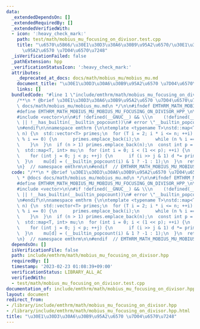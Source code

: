 ```yaml
---
data:
  _extendedDependsOn: []
  _extendedRequiredBy: []
  _extendedVerifiedWith:
  - icon: ':heavy_check_mark:'
    path: test/math/mobius_mu_focusing_on_divisor.test.cpp
    title: "\u6570\u5B66/\u30E1\u30D3\u30A6\u30B9\u95A2\u6570/\u30E1\u30D3\u30A6\u30B9\
      \u95A2\u6570 \u7D04\u6570\u7248"
  _isVerificationFailed: false
  _pathExtension: hpp
  _verificationStatusIcon: ':heavy_check_mark:'
  attributes:
    _deprecated_at_docs: docs/math/mobius_mu/mobius_mu.md
    document_title: "\u30E1\u30D3\u30A6\u30B9\u95A2\u6570 \u7D04\u6570\u7248"
    links: []
  bundledCode: "#line 1 \"include/emthrm/math/mobius_mu_focusing_on_divisor.hpp\"\n\
    /**\n * @brief \u30E1\u30D3\u30A6\u30B9\u95A2\u6570 \u7D04\u6570\u7248\n * @docs\
    \ docs/math/mobius_mu/mobius_mu.md\n */\n\n#ifndef EMTHRM_MATH_MOBIUS_MU_MOBIUS_MU_FOCUSING_ON_DIVISOR_HPP_\n\
    #define EMTHRM_MATH_MOBIUS_MU_MOBIUS_MU_FOCUSING_ON_DIVISOR_HPP_\n\n#include <map>\n\
    #include <vector>\n\n#if !defined(__GNUC__) && \\\n    (!defined(__has_builtin)\
    \ || !__has_builtin(__builtin_popcount))\n# error \"__builtin_popcount is required.\"\
    \n#endif\n\nnamespace emthrm {\n\ntemplate <typename T>\nstd::map<T, int> mobius_mu_focusing_on_divisor(T\
    \ n) {\n  std::vector<T> primes;\n  for (T i = 2; i * i <= n; ++i) {\n    if (n\
    \ % i == 0) {\n      primes.emplace_back(i);\n      while (n % i == 0) n /= i;\n\
    \    }\n  }\n  if (n > 1) primes.emplace_back(n);\n  const int p = primes.size();\n\
    \  std::map<T, int> mu;\n  for (int i = 0; i < (1 << p); ++i) {\n    T d = 1;\n\
    \    for (int j = 0; j < p; ++j) {\n      if (i >> j & 1) d *= primes[j];\n  \
    \  }\n    mu[d] = (__builtin_popcount(i) & 1 ? -1 : 1);\n  }\n  return mu;\n}\n\
    \n}  // namespace emthrm\n\n#endif  // EMTHRM_MATH_MOBIUS_MU_MOBIUS_MU_FOCUSING_ON_DIVISOR_HPP_\n"
  code: "/**\n * @brief \u30E1\u30D3\u30A6\u30B9\u95A2\u6570 \u7D04\u6570\u7248\n\
    \ * @docs docs/math/mobius_mu/mobius_mu.md\n */\n\n#ifndef EMTHRM_MATH_MOBIUS_MU_MOBIUS_MU_FOCUSING_ON_DIVISOR_HPP_\n\
    #define EMTHRM_MATH_MOBIUS_MU_MOBIUS_MU_FOCUSING_ON_DIVISOR_HPP_\n\n#include <map>\n\
    #include <vector>\n\n#if !defined(__GNUC__) && \\\n    (!defined(__has_builtin)\
    \ || !__has_builtin(__builtin_popcount))\n# error \"__builtin_popcount is required.\"\
    \n#endif\n\nnamespace emthrm {\n\ntemplate <typename T>\nstd::map<T, int> mobius_mu_focusing_on_divisor(T\
    \ n) {\n  std::vector<T> primes;\n  for (T i = 2; i * i <= n; ++i) {\n    if (n\
    \ % i == 0) {\n      primes.emplace_back(i);\n      while (n % i == 0) n /= i;\n\
    \    }\n  }\n  if (n > 1) primes.emplace_back(n);\n  const int p = primes.size();\n\
    \  std::map<T, int> mu;\n  for (int i = 0; i < (1 << p); ++i) {\n    T d = 1;\n\
    \    for (int j = 0; j < p; ++j) {\n      if (i >> j & 1) d *= primes[j];\n  \
    \  }\n    mu[d] = (__builtin_popcount(i) & 1 ? -1 : 1);\n  }\n  return mu;\n}\n\
    \n}  // namespace emthrm\n\n#endif  // EMTHRM_MATH_MOBIUS_MU_MOBIUS_MU_FOCUSING_ON_DIVISOR_HPP_\n"
  dependsOn: []
  isVerificationFile: false
  path: include/emthrm/math/mobius_mu_focusing_on_divisor.hpp
  requiredBy: []
  timestamp: '2023-02-23 01:08:39+09:00'
  verificationStatus: LIBRARY_ALL_AC
  verifiedWith:
  - test/math/mobius_mu_focusing_on_divisor.test.cpp
documentation_of: include/emthrm/math/mobius_mu_focusing_on_divisor.hpp
layout: document
redirect_from:
- /library/include/emthrm/math/mobius_mu_focusing_on_divisor.hpp
- /library/include/emthrm/math/mobius_mu_focusing_on_divisor.hpp.html
title: "\u30E1\u30D3\u30A6\u30B9\u95A2\u6570 \u7D04\u6570\u7248"
---
```

